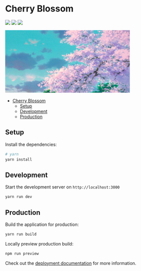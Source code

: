 # Cherry Blossom

![](https://img.shields.io/badge/TypeScript-007ACC?style=for-the-badge&logo=typescript&logoColor=white)
![](https://img.shields.io/badge/Vue.js-35495E?style=for-the-badge&logo=vuedotjs&logoColor=4FC08D)
![](https://img.shields.io/badge/Yarn-2C8EBB?style=for-the-badge&logo=yarn&logoColor=white)

<img height="200" src="./assets/images/cherry-blossom.jpeg" width="400"/>

<!-- TOC -->

- [Cherry Blossom](#cherry-blossom)
  - [Setup](#setup)
  - [Development](#development)
  - [Production](#production)
  <!-- TOC -->

## Setup

Install the dependencies:

```bash
# yarn
yarn install
```

## Development

Start the development server on `http://localhost:3000`

```bash
yarn run dev
```

## Production

Build the application for production:

```bash
yarn run build
```

Locally preview production build:

```bash
npm run preview
```

Check out the [deployment documentation](https://nuxt.com/docs/getting-started/deployment) for more information.
